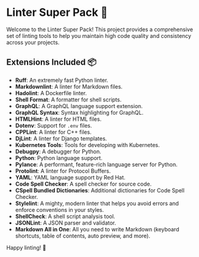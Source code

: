 # Linter Super Pack 🚀

Welcome to the Linter Super Pack! This project provides a comprehensive set of linting tools to help you maintain high code quality and consistency across your projects.

## Extensions Included 📦

- **Ruff**: An extremely fast Python linter.
- **Markdownlint**: A linter for Markdown files.
- **Hadolint**: A Dockerfile linter.
- **Shell Format**: A formatter for shell scripts.
- **GraphQL**: A GraphQL language support extension.
- **GraphQL Syntax**: Syntax highlighting for GraphQL.
- **HTMLHint**: A linter for HTML files.
- **Dotenv**: Support for `.env` files.
- **CPPLint**: A linter for C++ files.
- **DjLint**: A linter for Django templates.
- **Kubernetes Tools**: Tools for developing with Kubernetes.
- **Debugpy**: A debugger for Python.
- **Python**: Python language support.
- **Pylance**: A performant, feature-rich language server for Python.
- **Protolint**: A linter for Protocol Buffers.
- **YAML**: YAML language support by Red Hat.
- **Code Spell Checker**: A spell checker for source code.
- **CSpell Bundled Dictionaries**: Additional dictionaries for Code Spell Checker.
- **Stylelint**: A mighty, modern linter that helps you avoid errors and enforce conventions in your styles.
- **ShellCheck**: A shell script analysis tool.
- **JSONLint**: A JSON parser and validator.
- **Markdown All in One**: All you need to write Markdown (keyboard shortcuts, table of contents, auto preview, and more).

Happy linting! 🎉

